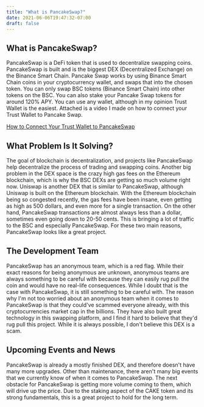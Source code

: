 ```yaml
---
title: "What is PancakeSwap?"
date: 2021-06-06T19:47:32-07:00
draft: false
---
```



## What is PancakeSwap?

PancakeSwap is a DeFi token that is used to decentralize swapping coins. PancakeSwap is built and is the biggest DEX (Decentralized Exchange) on the Binance Smart Chain. Pancake Swap works by using Binance Smart Chain coins in your cryptocurrency wallet, and swaps that into the chosen token. You can only swap BSC tokens (Binance Smart Chain) into other tokens on the BSC. You can also stake your Pancake Swap tokens for around 120% APY. You can use any wallet, although in my opinion Trust Wallet is the easiest. Attached is a video I made on how to connect your Trust Wallet to Pancake Swap. 

[How to Connect Your Trust Wallet to PancakeSwap](https://youtu.be/de0G6Zq-CCY)

## What Problem Is It Solving?

The goal of blockchain is decentralization, and projects like PancakeSwap help decentralize the process of trading and swapping coins. Another big problem in the DEX space is the crazy high gas fees on the Ethereum blockchain, which is why the BSC DEXs are getting so much volume right now. Uniswap is another DEX that is similar to PancakeSwap, although Uniswap is built on the Ethereum blockchain. With the Ethereum blockchain being so congested recently, the gas fees have been insane, even getting as high as 500 dollars, and even more for a single transaction. On the other hand, PancakeSwap transactions are almost always less than a dollar, sometimes even going down to 20-50 cents. This is bringing a lot of traffic to the BSC and especially PancakeSwap. For these two main reasons, PancakeSwap looks like a great project.

## The Development Team

PancakeSwap has an anonymous team, which is a red flag. While their exact reasons for being anonymous are unknown, anonymous teams are always something to be careful with because they can easily rug pull the coin and would have no real-life consequences. While I doubt that is the case with PancakeSwap, it is still something to be careful with. The reason why I'm not too worried about an anonymous team when it comes to PancakeSwap is that they could've scammed everyone already, with this cryptocurrencies market cap in the billions. They have also built great technology in this swapping platform, and I find it hard to believe that they'd rug pull this project. While it is always possible, I don't believe this DEX is a scam.

## Upcoming Events and News

PancakeSwap is already a mostly finished DEX, and therefore doesn't have many more upgrades. Other than maintenance, there aren't many big events that we currently know of when it comes to PancakeSwap. The next obstacle for PancakeSwap is getting more volume coming to them, which will drive up the price. Due to the staking aspect of the CAKE token and its strong fundamentals, this is a great project to hold for the long term. 
